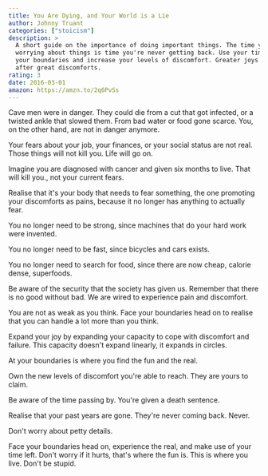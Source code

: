 ```yaml
---
title: You Are Dying, and Your World is a Lie
author: Johnny Truant
categories: ["stoicism"]
description: >
  A short guide on the importance of doing important things. The time you spend
  worrying about things is time you're never getting back. Use your time to test
  your boundaries and increase your levels of discomfort. Greater joys comes
  after great discomforts.
rating: 3
date: 2016-03-01
amazon: https://amzn.to/2q6PvSs
---
```


Cave men were in danger. They could die from a cut that got infected, or a
twisted ankle that slowed them. From bad water or food gone scarce. You, on the
other hand, are not in danger anymore.

Your fears about your job, your finances, or your social status are not real.
Those things will not kill you. Life will go on.

Imagine you are diagnosed with cancer and given six months to live. That will
kill you., not your current fears.

Realise that it's your body that needs to fear something, the one promoting your
discomforts as pains, because it no longer has anything to actually fear.

You no longer need to be strong, since machines that do your hard work were
invented.

You no longer need to be fast, since bicycles and cars exists.

You no longer need to search for food, since there are now cheap, calorie dense,
superfoods.

Be aware of the security that the society has given us. Remember that there is
no good without bad. We are wired to experience pain and discomfort.

You are not as weak as you think. Face your boundaries head on to realise that
you can handle a lot more than you think.

Expand your joy by expanding your capacity to cope with discomfort and failure.
This capacity doesn't expand linearly, it expands in circles.

At your boundaries is where you find the fun and the real.

Own the new levels of discomfort you're able to reach. They are yours to claim.

Be aware of the time passing by. You're given a death sentence.

Realise that your past years are gone. They're never coming back. Never.

Don't worry about petty details.

Face your boundaries head on, experience the real, and make use of your time
left. Don't worry if it hurts, that's where the fun is. This is where you live.
Don't be stupid.
